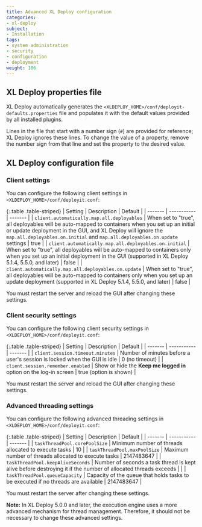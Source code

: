 ```yaml
---
title: Advanced XL Deploy configuration
categories:
- xl-deploy
subject:
- Installation
tags:
- system administration
- security
- configuration
- deployment
weight: 106
---
```


## XL Deploy properties file

XL Deploy automatically generates the `<XLDEPLOY_HOME>/conf/deployit-defaults.properties` file and populates it with the default values provided by all installed plugins.

Lines in the file that start with a number sign (`#`) are provided for reference; XL Deploy ignores these lines. To change the value of a property, remove the number sign from that line and set the property to the desired value.

## XL Deploy configuration file

### Client settings

You can configure the following client settings in `<XLDEPLOY_HOME>/conf/deployit.conf`:

{:.table .table-striped}
| Setting | Description | Default |
| ------- | ----------- | ------- |
| `client.automatically.map.all.deployables` | When set to "true", all deployables will be auto-mapped to containers when you set up an initial or update deployment in the GUI, and XL Deploy will ignore the `map.all.deployables.on.initial` and `map.all.deployables.on.update` settings | true |
| `client.automatically.map.all.deployables.on.initial` | When set to "true", all deployables will be auto-mapped to containers only when you set up an initial deployment in the GUI (supported in XL Deploy 5.1.4, 5.5.0, and later) | false |
| `client.automatically.map.all.deployables.on.update` | When set to "true", all deployables will be auto-mapped to containers only when you set up an update deployment (supported in XL Deploy 5.1.4, 5.5.0, and later) | false |

You must restart the server and reload the GUI after changing these settings.

### Client security settings

You can configure the following client security settings in `<XLDEPLOY_HOME>/conf/deployit.conf`:

{:.table .table-striped}
| Setting | Description | Default |
| ------- | ----------- | ------- |
| `client.session.timeout.minutes` | Number of minutes before a user's session is locked when the GUI is idle | 0 (no timeout) |
| `client.session.remember.enabled` | Show or hide the **Keep me logged in** option on the log-in screen | true (option is shown) |

You must restart the server and reload the GUI after changing these settings.

### Advanced threading settings

You can configure the following advanced threading  settings in `<XLDEPLOY_HOME>/conf/deployit.conf`:

{:.table .table-striped}
| Setting | Description | Default |
| ------- | ----------- | ------- |
| `taskThreadPool.corePoolSize` | Minimum number of threads allocated to execute tasks | 10 |
| `taskThreadPool.maxPoolSize` | Maximum number of threads allocated to execute tasks | 2147483647 |
| `taskThreadPool.keepAliveSeconds` | Number of seconds a task thread is kept alive before destroying it if the number of allocated threads exceeds | |
| `taskThreadPool.queueCapacity` | Capacity of the queue that holds tasks to be executed if no threads are available | 2147483647 |

You must restart the server after changing these settings.

**Note:** In XL Deploy 5.0.0 and later, the execution engine uses a more advanced mechanism for thread management. Therefore, it should not be necessary to change these advanced settings.
